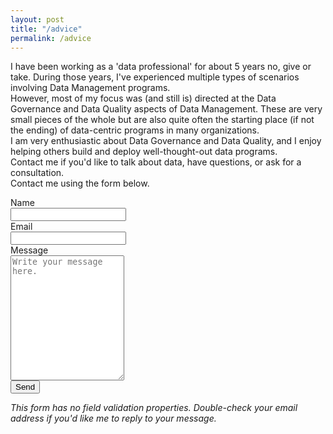 ```yaml
---
layout: post
title: "/advice"
permalink: /advice
---
```


I have been working as a 'data professional' for about 5 years no, give or take. During those years, I've experienced multiple types of scenarios involving Data Management programs.
<br>
However, most of my focus was (and still is) directed at the Data Governance and Data Quality aspects of Data Management. These are very small pieces of the whole but are also quite often the starting place (if not the ending) of data-centric programs in many organizations.
<br>
I am very enthusiastic about Data Governance and Data Quality, and I enjoy helping others build and deploy well-thought-out data programs.
<br>
Contact me if you'd like to talk about data, have questions, or ask for a consultation.
<br>
Contact me using the form below.
<br>

<div class="container">
  <form action="mailto:sergiomoraes@ieee.org" method="get">
  <div class="row">
    <div class="col-25">
      <label for="name">Name</label>
    </div>
    <div class="col-75">
      <input type="text" name="name" id="name" />
    </div>
  </div>
  <div class="row">
    <div class="col-25">
      <label for="email">Email</label>
    </div>
    <div class="col-75">
      <input type="text" name="email" id="email" />
    </div>
  </div>
  <div class="row">
    <div class="col-25">
      <label>Message</label>
    </div>
    <div class="col-75">
      <textarea id="message" style="height:200px" name="message" placeholder="Write your message here."></textarea>
    </div>
  </div>
  <div class="row">
    <input type="submit" name="submit" value="Send" />
  </div>
  </form>
</div>
<em>This form has no field validation properties. Double-check your email address if you'd like me to reply to your message.</em>